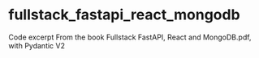 # fullstack_fastapi_react_mongodb
Code excerpt From the book Fullstack FastAPI, React and MongoDB.pdf, with Pydantic V2
